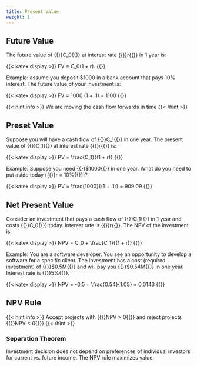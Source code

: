 ```yaml
---
title: Present Value
weight: 1
---
```


## Future Value

The future value of {{<katex>}}C_0{{</katex>}} at interest rate
{{<katex>}}r{{</katex>}} in 1 year is:

{{< katex display >}}
FV = C_0(1 + r).
{{</katex>}}

Example: assume you deposit $1000 in a bank account that pays 10% interest. The
future value of your investment is:

{{< katex display >}}
FV = 1000 (1 + .1) = 1100
{{</katex>}}

{{< hint info >}}
We are moving the cash flow forwards in time
{{< /hint >}}

## Preset Value

Suppose you will have a cash flow of {{<katex>}}C_1{{</katex>}} in one year. The
present value of {{<katex>}}C_1{{</katex>}} at interest rate
{{<katex>}}r{{</katex>}} is:

{{< katex display >}}
PV = \frac{C_1}{(1 + r)}
{{</katex>}}

Example: Suppose you need {{<katex>}}\$1000{{</katex>}} in one year. What do you
need to put aside today ({{<katex>}}r = 10\%{{</katex>}})?

{{< katex display >}}
PV = \frac{1000}{(1 + .1)} = 909.09
{{</katex>}}

## Net Present Value

Consider an investment that pays a cash flow of {{<katex>}}C_1{{</katex>}} in 1
year and costs {{<katex>}}C_0{{</katex>}} today. Interest rate is
{{<katex>}}r{{</katex>}}. The NPV of the investment is:

{{< katex display >}}
NPV = C_0 + \frac{C_1}{(1 + r)}
{{</katex>}}

Example: You are a software developer. You see an opportunity to develop a
software for a specific client. The investment has a cost (required investment)
of {{<katex>}}\$0.5M{{</katex>}} and will pay you {{<katex>}}\$0.54M{{</katex>}}
in one year. Interest rate is {{<katex>}}5\%{{</katex>}}.

{{< katex display >}}
NPV = -0.5 + \frac{0.54}{1.05} = 0.0143
{{</katex>}}

## NPV Rule

{{< hint info >}}
Accept projects with {{<katex>}}NPV > 0{{</katex>}} and reject projects
{{<katex>}}NPV < 0{{</katex>}}
{{< /hint >}}

### Separation Theorem

Investment decision does not depend on preferences of individual investors for
current vs. future income. The NPV rule maximizes value.